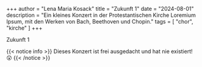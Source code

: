 +++
author = "Lena Maria Kosack"
title = "Zukunft 1"
date = "2024-08-01"
description = "Ein kleines Konzert in der Protestantischen Kirche Loremium Ipsum, mit den Werken von Bach, Beethoven und Chopin."
tags = [
    "chor",
    "kirche"
]
+++

Zukunft 1

<!--more-->

{{< notice info >}}
Dieses Konzert ist frei ausgedacht und hat nie existiert! 😲
{{< /notice >}}

